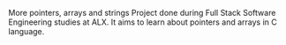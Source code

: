 More pointers, arrays and strings
Project done during Full Stack Software Engineering studies at ALX. It aims to learn about pointers and arrays in C language.
